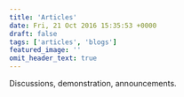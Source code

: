 ```yaml
---
title: 'Articles'
date: Fri, 21 Oct 2016 15:35:53 +0000
draft: false
tags: ['articles', 'blogs']
featured_image: ''
omit_header_text: true
---
```


Discussions, demonstration, announcements.
